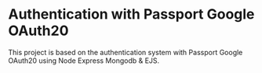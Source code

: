 # Authentication with Passport Google OAuth20

This project is based on the authentication system with Passport Google OAuth20 using Node Express Mongodb & EJS.

